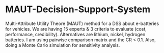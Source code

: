 # MAUT-Decision-Support-System
Multi-Attribute Utility Theore (MAUT) method for a DSS about e-batteries for vehicles. We are having 15 experts &amp; 3 criteria to evaluate (cost, performance, credibility). Alternatives are lithium, nickel, hydrogen batteries. I am using pairwise comparison matrix and the CR  &lt; 0.1. Also, doing a Monte Carlo simulation for sensitivity analysis.
